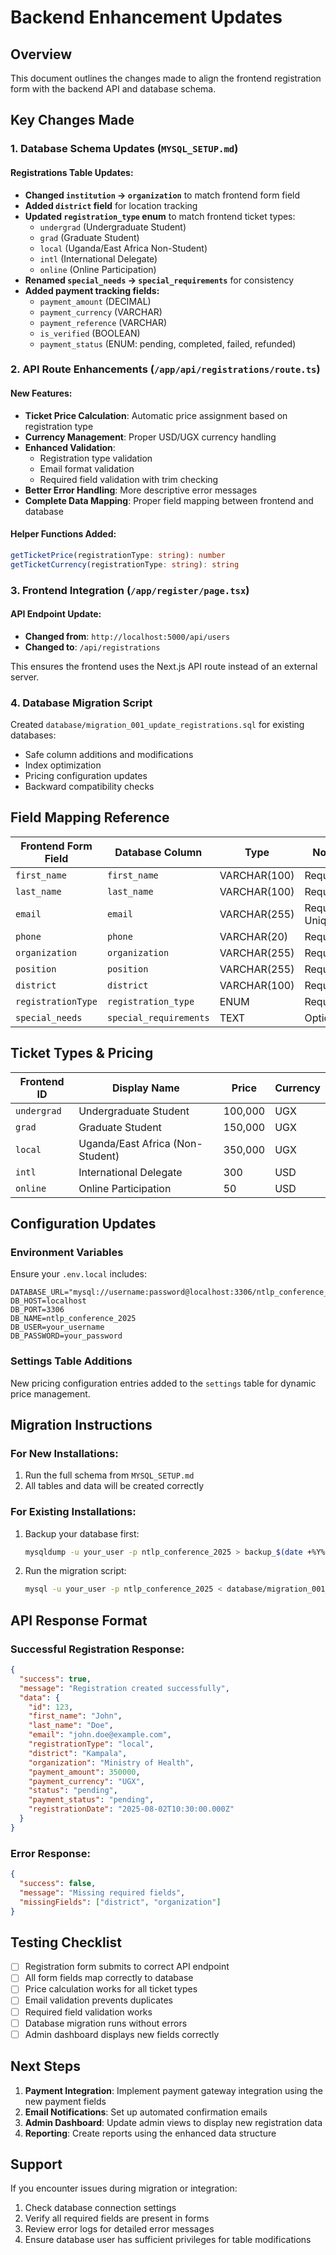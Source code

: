 # Backend Enhancement Updates

## Overview
This document outlines the changes made to align the frontend registration form with the backend API and database schema.

## Key Changes Made

### 1. Database Schema Updates (`MYSQL_SETUP.md`)

#### Registrations Table Updates:
- **Changed `institution` → `organization`** to match frontend form field
- **Added `district` field** for location tracking 
- **Updated `registration_type` enum** to match frontend ticket types:
  - `undergrad` (Undergraduate Student)
  - `grad` (Graduate Student) 
  - `local` (Uganda/East Africa Non-Student)
  - `intl` (International Delegate)
  - `online` (Online Participation)
- **Renamed `special_needs` → `special_requirements`** for consistency
- **Added payment tracking fields:**
  - `payment_amount` (DECIMAL)
  - `payment_currency` (VARCHAR)
  - `payment_reference` (VARCHAR)
  - `is_verified` (BOOLEAN)
  - `payment_status` (ENUM: pending, completed, failed, refunded)

### 2. API Route Enhancements (`/app/api/registrations/route.ts`)

#### New Features:
- **Ticket Price Calculation**: Automatic price assignment based on registration type
- **Currency Management**: Proper USD/UGX currency handling
- **Enhanced Validation**: 
  - Registration type validation
  - Email format validation
  - Required field validation with trim checking
- **Better Error Handling**: More descriptive error messages
- **Complete Data Mapping**: Proper field mapping between frontend and database

#### Helper Functions Added:
```typescript
getTicketPrice(registrationType: string): number
getTicketCurrency(registrationType: string): string
```

### 3. Frontend Integration (`/app/register/page.tsx`)

#### API Endpoint Update:
- **Changed from**: `http://localhost:5000/api/users`
- **Changed to**: `/api/registrations`

This ensures the frontend uses the Next.js API route instead of an external server.

### 4. Database Migration Script

Created `database/migration_001_update_registrations.sql` for existing databases:
- Safe column additions and modifications
- Index optimization
- Pricing configuration updates
- Backward compatibility checks

## Field Mapping Reference

| Frontend Form Field | Database Column | Type | Notes |
|-------------------|-----------------|------|-------|
| `first_name` | `first_name` | VARCHAR(100) | Required |
| `last_name` | `last_name` | VARCHAR(100) | Required |
| `email` | `email` | VARCHAR(255) | Required, Unique |
| `phone` | `phone` | VARCHAR(20) | Required |
| `organization` | `organization` | VARCHAR(255) | Required |
| `position` | `position` | VARCHAR(255) | Required |
| `district` | `district` | VARCHAR(100) | Required |
| `registrationType` | `registration_type` | ENUM | Required |
| `special_needs` | `special_requirements` | TEXT | Optional |

## Ticket Types & Pricing

| Frontend ID | Display Name | Price | Currency |
|------------|-------------|--------|----------|
| `undergrad` | Undergraduate Student | 100,000 | UGX |
| `grad` | Graduate Student | 150,000 | UGX |
| `local` | Uganda/East Africa (Non-Student) | 350,000 | UGX |
| `intl` | International Delegate | 300 | USD |
| `online` | Online Participation | 50 | USD |

## Configuration Updates

### Environment Variables
Ensure your `.env.local` includes:
```env
DATABASE_URL="mysql://username:password@localhost:3306/ntlp_conference_2025"
DB_HOST=localhost
DB_PORT=3306
DB_NAME=ntlp_conference_2025
DB_USER=your_username
DB_PASSWORD=your_password
```

### Settings Table Additions
New pricing configuration entries added to the `settings` table for dynamic price management.

## Migration Instructions

### For New Installations:
1. Run the full schema from `MYSQL_SETUP.md`
2. All tables and data will be created correctly

### For Existing Installations:
1. Backup your database first:
   ```bash
   mysqldump -u your_user -p ntlp_conference_2025 > backup_$(date +%Y%m%d).sql
   ```

2. Run the migration script:
   ```bash
   mysql -u your_user -p ntlp_conference_2025 < database/migration_001_update_registrations.sql
   ```

## API Response Format

### Successful Registration Response:
```json
{
  "success": true,
  "message": "Registration created successfully",
  "data": {
    "id": 123,
    "first_name": "John",
    "last_name": "Doe",
    "email": "john.doe@example.com",
    "registrationType": "local",
    "district": "Kampala",
    "organization": "Ministry of Health",
    "payment_amount": 350000,
    "payment_currency": "UGX",
    "status": "pending",
    "payment_status": "pending",
    "registrationDate": "2025-08-02T10:30:00.000Z"
  }
}
```

### Error Response:
```json
{
  "success": false,
  "message": "Missing required fields",
  "missingFields": ["district", "organization"]
}
```

## Testing Checklist

- [ ] Registration form submits to correct API endpoint
- [ ] All form fields map correctly to database
- [ ] Price calculation works for all ticket types
- [ ] Email validation prevents duplicates
- [ ] Required field validation works
- [ ] Database migration runs without errors
- [ ] Admin dashboard displays new fields correctly

## Next Steps

1. **Payment Integration**: Implement payment gateway integration using the new payment fields
2. **Email Notifications**: Set up automated confirmation emails
3. **Admin Dashboard**: Update admin views to display new registration data
4. **Reporting**: Create reports using the enhanced data structure

## Support

If you encounter issues during migration or integration:
1. Check database connection settings
2. Verify all required fields are present in forms
3. Review error logs for detailed error messages
4. Ensure database user has sufficient privileges for table modifications
